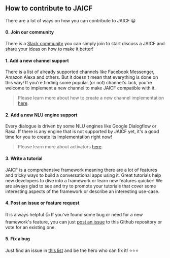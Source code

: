 ## How to contribute to JAICF

There are a lot of ways on how you can contribute to JAICF 😀

#### 0. Join our community

There is a [Slack community](https://join.slack.com/t/jaicf/shared_invite/zt-clzasfyq-f4gv8hf3JHD4RmpMtrt0Aw) you can simply join to start discuss a JAICF and share your ideas on how to make it better!

#### 1. Add a new channel support

There is a list of already supported channels like Facebook Messenger, Amazon Alexa and others. 
But it doesn't mean that everything is done on this way! 
If you're finding some popular (or not) channel's lack, you're welcome to implement a new channel to make JAICF compatible with it. 

> Please learn more about how to create a new channel implementation [here](https://github.com/just-ai/jaicf-kotlin/tree/master/channels).

#### 2. Add a new NLU engine support

Every dialogue is driven by some NLU engines like Google Dialogflow or Rasa.
If there is any engine that is not supported by JAICF yet, it's a good time for you to create its implementation right now!

> Please learn more about activators [here](https://github.com/just-ai/jaicf-kotlin/wiki/Natural-Language-Understanding).

#### 3. Write a tutorial

JAICF is a comprehensive framework meaning there are a lot of features and tricky ways to build a conversational apps using it.
Great tutorials help new developers to dive into a framework or learn new features quicker!
We are always glad to see and try to promote your tutorials that cover some interesting aspects of the framework or describe an interesting use-case.

#### 4. Post an issue or feature request

It is always helpful 👍
If you've found some bug or need for a new framework's feature, you can just [post an issue](https://github.com/just-ai/jaicf-kotlin/issues) to this Github repository or vote for an existing one.

#### 5. Fix a bug

Just find an issue in [this list](https://github.com/just-ai/jaicf-kotlin/issues) and be the hero who can fix it! ⭐⭐⭐